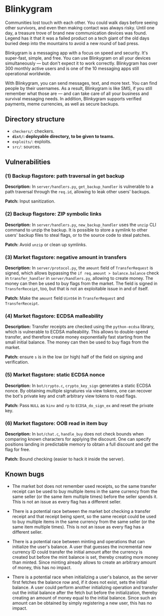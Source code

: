 Blinkygram
==========
Communities lost touch with each other. You could walk days before seeing other survivors, and even then making contact was always risky. Until one day, a treasure trove of brand new communication devices was found. Legend has it that it was a failed product on a tech giant of the old days buried deep into the mountains to avoid a new round of bad press.

Blinkygram is a messaging app with a focus on speed and security. It's super-fast, simple, and free. You can use Blinkygram on all your devices simultaneously — but don't expect it to work correctly. Blinkygram has over 300 monthly active users and is one of the 10 messaging apps still operational worldwide.

With Blinkygram, you can send messages, text, and more text. You can find people by their usernames. As a result, Blinkygram is like SMS, if you still remember what those are — and can take care of all your business and survival messaging needs. In addition, Blinkygram supports verified payments, meme currencies, as well as secure backups.


Directory structure
-------------------
- `checkers/`: checkers.
- **`dist/`: deployable directory, to be given to teams.**
- `exploits/`: exploits.
- `src/`: sources.


Vulnerabilities
---------------

### (1) Backup flagstore: path traversal in get backup

**Description:** In `server/handlers.py`, `get_backup_handler` is vulnerable to a path traversal through the `req.id`, allowing to leak other users' backups.

**Patch:** Input sanitization.

### (2) Backup flagstore: ZIP symbolic links

**Description:** In `server/handlers.py`, `new_backup_handler` uses the `unzip` CLI command to unzip the backup. It is possible to store a symlink to other users' backup files to steal flags, or to the source code to steal patches.

**Patch:** Avoid `unzip` or clean up symlinks.

### (3) Market flagstore: negative amount in transfers

**Description:** In `server/protocol.py`, the `amount` field of `TransferRequest` is signed, which allows bypassing the `if req.amount > balance.balance` check in `transfer_handler` in `server/handlers.py`, allowing to create money. The money can then be used to buy flags from the market. The field is signed in `TransferReceipt`, too, but that is not an exploitable issue in and of itself.

**Patch:** Make the `amount` field `Uint64` in `TransferRequest` and `TransferReceipt`.

### (4) Market flagstore: ECDSA malleability

**Description:** Transfer receipts are checked using the `python-ecdsa` library, which is vulnerable to ECDSA malleability. This allows to double-spend transfer, and therefore create money exponentially fast starting from the small initial balance. The money can then be used to buy flags from the market.

**Patch:** ensure `s` is in the low (or high) half of the field on signing and verification.

### (5) Market flagstore: static ECDSA nonce

**Description:** In `bot/crypto.c`, `crypto_key_sign` generates a static ECDSA nonce. By obtaining multiple signatures via view tokens, one can recover the bot's private key and craft arbitrary view tokens to read flags.

**Patch:** Pass `NULL` as `kinv` and `rp` to `ECDSA_do_sign_ex` and reset the private key.

### (6) Market flagstore: OOB read in item buy

**Description:** In `bot/chat.c`, `handle_buy` does not check bounds when comparing known characters for applying the discount. One can specify positions landing in predictable memory to obtain a full discount and get the flag for free.

**Patch:** Bound checking (easier to hack it inside the server).


Known bugs
----------

- The market bot does not remember used receipts, so the same transfer receipt can be used to buy multiple items in the same currency from the same seller (or the same item multiple times) before the seller spends it. This is not an issue as every flag has a different seller.

- There is a potential race between the market bot checking a transfer receipt and that receipt being spent, so the same receipt could be used to buy multiple items in the same currency from the same seller (or the same item multiple times). This is not an issue as every flag has a different seller.

- There is a potential race between minting and operations that can initialize the user's balance. A user that guesses the incremental new currency ID could transfer the initial amount after the currency is created but before the mint balance is set, thereby creating more money than minted. Since minting already allows to create an arbitrary amount of money, this has no impact.

- There is a potential race when initializing a user's balance, as the server first fetches the balance row and, if it does not exist, sets the initial balance. A user could perform another initializing operation and transfer out the initial balance after the fetch but before the initialization, thereby creating an amount of money equal to the initial balance. Since such an amount can be obtained by simply registering a new user, this has no impact.
